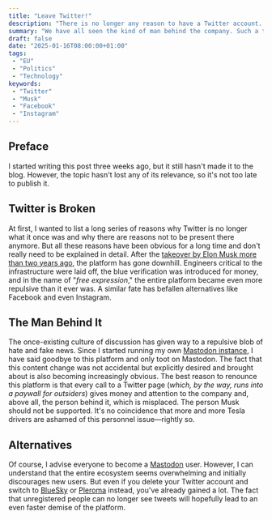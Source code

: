 ```yaml
---
title: "Leave Twitter!"
description: "There is no longer any reason to have a Twitter account. Switch to one of the many alternatives."
summary: "We have all seen the kind of man behind the company. Such a thing simply should not be supported any longer. Fortunately, there are enough alternatives, but unfortunately, not many people know about them."
draft: false
date: "2025-01-16T08:00:00+01:00"
tags:
 - "EU"
 - "Politics"
 - "Technology"
keywords:
 - "Twitter"
 - "Musk"
 - "Facebook"
 - "Instagram"
---
```


## Preface
I started writing this post three weeks ago, but it still hasn't made it to the blog. However, the topic hasn't lost any of its relevance, so it's not too late to publish it.

## Twitter is Broken
At first, I wanted to list a long series of reasons why Twitter is no longer what it once was and why there are reasons not to be present there anymore. But all these reasons have been obvious for a long time and don't really need to be explained in detail. After the [takeover by Elon Musk more than two years ago](/post/mastodon/), the platform has gone downhill. Engineers critical to the infrastructure were laid off, the blue verification was introduced for money, and in the name of "_free expression_," the entire platform became even more repulsive than it ever was. A similar fate has befallen alternatives like Facebook and even Instagram.

## The Man Behind It
The once-existing culture of discussion has given way to a repulsive blob of hate and fake news. Since I started running my own [Mastodon instance](https://mastodon.mariustimmer.de/), I have said goodbye to this platform and only toot on Mastodon. The fact that this content change was not accidental but explicitly desired and brought about is also becoming increasingly obvious. The best reason to renounce this platform is that every call to a Twitter page (_which, by the way, runs into a paywall for outsiders_) gives money and attention to the company and, above all, the person behind it, which is misplaced. The person Musk should not be supported. It's no coincidence that more and more Tesla drivers are ashamed of this personnel issue—rightly so.

## Alternatives
Of course, I advise everyone to become a [Mastodon](https://mastodon.social/explore) user. However, I can understand that the entire ecosystem seems overwhelming and initially discourages new users. But even if you delete your Twitter account and switch to [BlueSky](https://bsky.app/) or [Pleroma](https://pleroma.social/) instead, you've already gained a lot.
The fact that unregistered people can no longer see tweets will hopefully lead to an even faster demise of the platform.
